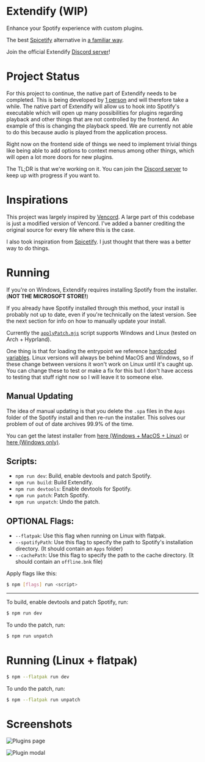 # Extendify (WIP)

Enhance your Spotify experience with custom plugins.

The best [Spicetify](https://spicetify.app) alternative in [a familiar way](https://vencord.dev).

Join the official Extendify [Discord server](https://discord.gg/eWD5BahyBm)!

# Project Status

For this project to continue, the native part of Extendify needs to be completed.
This is being developed by [1 person](https://github.com/sadan4) and will therefore take a while.
The native part of Extendify will allow us to hook into Spotify's executable which will open up many possibilities
for plugins regarding playback and other things that are not controlled by the frontend.
An example of this is changing the playback speed. We are currently not able to do this because audio is played from the application process.

Right now on the frontend side of things we need to implement trivial things
like being able to add options to context menus among other things, which will open a lot more doors for new plugins.

The TL;DR is that we're working on it. You can join the [Discord server](https://discord.gg/eWD5BahyBm) to keep up with progress if you want to.

# Inspirations

This project was largely inspired by [Vencord](https://vencord.dev).
A large part of this codebase is just a modified version of Vencord.
I've added a banner crediting the original source for every file where this is the case.

I also took inspiration from [Spicetify](https://spicetify.app). I just thought that there was a better way to do things.

# Running

If you're on Windows, Extendify requires installing Spotify from the installer. (**NOT THE MICROSOFT STORE!**)

If you already have Spotify installed through this method, your install is probably not up to date, even if you're technically on the latest version.
See the next section for info on how to manually update your install.

Currently the [`applyPatch.mjs`](/scripts/patch/applyPatch.mjs) script supports Windows and Linux (tested on Arch + Hyprland).

One thing is that for loading the entrypoint we reference [hardcoded variables](/src/webpack/loader.ts). Linux versions will always be behind MacOS and Windows, so if these change between versions it won't work on Linux until it's caught up. You can change these to test or make a fix for this but I don't have access to testing that stuff right now so I will leave it to someone else.

## Manual Updating

The idea of manual updating is that you delete the `.spa` files in the `Apps` folder of the Spotify install and then re-run the installer.
This solves our problem of out of date archives 99.9% of the time.

You can get the latest installer from [here (Windows + MacOS + Linux)](https://loadspot.pages.dev/) or [here (Windows only)](https://download.scdn.co/SpotifySetup.exe).

## Scripts:

- `npm run dev`: Build, enable devtools and patch Spotify.
- `npm run build`: Build Extendify.
- `npm run devtools`: Enable devtools for Spotify.
- `npm run patch`: Patch Spotify.
- `npm run unpatch`: Undo the patch.

## OPTIONAL Flags:

- `--flatpak`: Use this flag when running on Linux with flatpak.
- `--spotifyPath`: Use this flag to specify the path to Spotify's installation directory. (It should contain an `Apps` folder)
- `--cachePath`: Use this flag to specify the path to the cache directory. (It should contain an `offline.bnk` file)

Apply flags like this:

```bash
$ npm [flags] run <script>
```

---

To build, enable devtools and patch Spotify, run:

```bash
$ npm run dev
```

To undo the patch, run:

```bash
$ npm run unpatch
```

# Running (Linux + flatpak)

```bash
$ npm --flatpak run dev
```

To undo the patch, run:

```bash
$ npm --flatpak run unpatch
```

# Screenshots

![Plugins page](<assets/Screenshot 2025-02-10 224528.png>)

![Plugin modal](<assets/Screenshot 2025-02-10 224410.png>)
